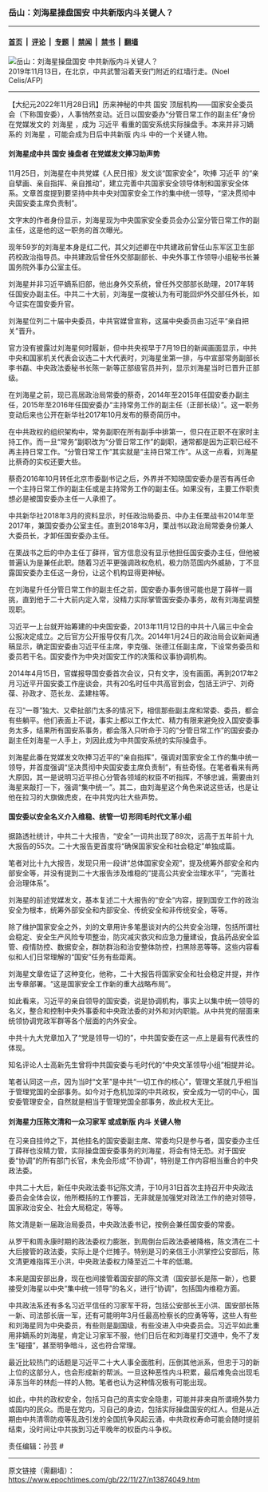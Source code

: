 ### 岳山：刘海星操盘国安 中共新版内斗关键人？

---

#### [首页](../../../..?n13874049) &nbsp;|&nbsp; [评论](../../../../../epoch-comment?n13874049) &nbsp;|&nbsp; [专题](../../../../../epoch-special?n13874049) &nbsp;|&nbsp; [禁闻](../../../../../epoch-news?n13874049) &nbsp;|&nbsp; [禁书](../../../../../books?n13874049) &nbsp;|&nbsp; [翻墙](https://github.com/gfw-breaker/nogfw/blob/master/README.md?n13874049)


<div><img alt="岳山：刘海星操盘国安 中共新版内斗关键人？" class="attachment-djy_600_400 size-djy_600_400 wp-post-image" src="https://i.epochtimes.com/assets/uploads/2022/06/id13757592-new_000_1M8707-600x400.jpg"/>
<div class="caption">
 2019年11月13日，在北京，中共武警沿着天安门附近的红墙行走。(Noel Celis/AFP)
</div></div><hr/><div class="post_content" id="artbody" itemprop="articleBody">
 <!-- article content begin -->
 <p>
  【大纪元2022年11月28日讯】历来神秘的中共
  <ok href="https://www.epochtimes.com/gb/tag/%E5%9B%BD%E5%AE%89.html">
   国安
  </ok>
  顶层机构——国家安全委员会（下称国安委），人事悄然变动。近日以国安委办“分管日常工作的副主任”身份在党媒发文的
  <ok href="https://www.epochtimes.com/gb/tag/%E5%88%98%E6%B5%B7%E6%98%9F.html">
   刘海星
  </ok>
  ，成为
  <ok href="https://www.epochtimes.com/gb/tag/%E4%B9%A0%E8%BF%91%E5%B9%B3.html">
   习近平
  </ok>
  看重的国安系统实际操盘手。本来并非习嫡系的
  <ok href="https://www.epochtimes.com/gb/tag/%E5%88%98%E6%B5%B7%E6%98%9F.html">
   刘海星
  </ok>
  ，可能会成为日后中共新版
  <ok href="https://www.epochtimes.com/gb/tag/%E5%86%85%E6%96%97.html">
   内斗
  </ok>
  中的一个关键人物。
 </p>
 <h4>
  刘海星成中共
  <ok href="https://www.epochtimes.com/gb/tag/%E5%9B%BD%E5%AE%89.html">
   国安
  </ok>
  操盘者 在党媒发文捧习助声势
 </h4>
 <p>
  11月25日，刘海星在中共党媒《人民日报》发文谈“国家安全”，吹捧
  <ok href="https://www.epochtimes.com/gb/tag/%E4%B9%A0%E8%BF%91%E5%B9%B3.html">
   习近平
  </ok>
  的“亲自擘画、亲自指挥、亲自推动”，建立完善中共国家安全领导体制和国家安全体系。文章首度提到要坚持中共中央对国家安全工作的集中统一领导，“坚决贯彻中央国安委主席负责制”。
 </p>
 <p>
  文字末的作者身份显示，刘海星现为中央国家安全委员会办公室分管日常工作的副主任，这是他的这一职务的首次曝光。
 </p>
 <p>
  现年59岁的刘海星本身是红二代，其父刘述卿在中共建政前曾任山东军区卫生部药校政治指导员。中共建政后曾任外交部副部长、中央外事工作领导小组秘书长兼国务院外事办公室主任。
 </p>
 <p>
  刘海星并非习近平嫡系旧部，他出身外交系统，曾任外交部部长助理，2017年转任国安办副主任。中共二十大前，刘海星一度被认为有可能回炉外交部任外长，如今证实在国安委升官。
 </p>
 <p>
  刘海星位列二十届中央委员，中共官媒曾宣称，这届中央委员由习近平“亲自把关”晋升。
 </p>
 <p>
  官方没有披露过刘海星何时履新，但中共央视早于7月19日的新闻画面显示，中共中央和国家机关代表会议选二十大代表时，刘海星坐第一排，与中宣部常务副部长李书磊、中央政法委秘书长陈一新等正部级官员并列，显示刘海星当时已晋升正部级。
 </p>
 <p>
  在刘海星之前，现已高居政治局常委的蔡奇，2014年至2015年任国安委办副主任，2015年至2016年任国安委办“主持常务工作的副主任（正部长级）”。这一职务变动后来也公开在新华社2017年10月发布的蔡奇简历中。
 </p>
 <p>
  在中共政权的组织架构中，常务副职在所有副手中排第一，但只在正职不在家时主持工作。而一旦“常务”副职改为“分管日常工作”的副职，通常都是因为正职已经不再主持日常工作。“分管日常工作”其实就是“主持日常工作”。从这一点看，刘海星比蔡奇的实权还要大些。
 </p>
 <p>
  蔡奇2016年10月转任北京市委副书记之后，外界并不知晓国安委办是否有再任命一个主持日常工作的副主任或是主持常务工作的副主任。如果没有，主要工作职责想必是被国安委办主任一人承担了。
 </p>
 <p>
  中共新华社2018年3月的资料显示，时任政治局委员、中办主任栗战书2014年至2017年，兼国安委办公室主任。直到2018年3月，栗战书以政治局常委身份兼人大委员长，才卸任国安委办主任。
 </p>
 <p>
  在栗战书之后的中办主任丁薛祥，官方信息没有显示他担任国安委办主任，但他被普遍认为是兼任此职。随着习近平更强调政权危机，极力防范国内外威胁，丁不显露国安委办主任这一身份，让这个机构显得更神秘。
 </p>
 <p>
  在刘海星升任分管日常工作的副主任之前，国安委办事务很可能也是丁薛祥一肩挑，直到他于二十大前内定入常，没精力实际掌管国安委办事务，故有刘海星调整现职。
 </p>
 <p>
  习近平一上台就开始筹建的中央国安委，2013年11月12日的中共十八届三中全会公报决定成立。之后官方公开报导仅有几次。2014年1月24日的政治局会议新闻通稿显示，确定国安委由习近平任主席，李克强、张德江任副主席，下设常务委员和委员若干名。国安委作为中央对国安工作的决策和议事协调机构。
 </p>
 <p>
  2014年4月15日，官媒报导国安委首次会议，只有文字，没有画面。再到2017年2月习近平开国安委工作座谈会，共有20名时任中共高官到会，包括王沪宁、刘奇葆、孙政才、范长龙、孟建柱等。
 </p>
 <p>
  在习“一尊”独大、又牵扯部门太多的情况下，相信那些副主席和常委、委员，都会有些躺平。他们表面上不说，事实上都以工作太忙、精力有限来避免投入国安委事务太多，结果所有国安系事务，都会落入只听命于习的“分管日常工作”的国安委办副主任刘海星一人手上，刘因此成为中共国安系统的实际操盘手。
 </p>
 <p>
  刘海星此番在党媒发文吹捧习近平的“亲自指挥”，强调对国家安全工作的集中统一领导，并首度强调“坚决贯彻中央国安委主席负责制”，有些奇怪。在笔者看来有两大原因，其一是说明习近平担心分管各领域的权臣不听指挥，不够忠诚，需要由刘海星来敲打一下，强调“集中统一”。其二，由刘海星这个角色来说这些话，也是让他在拉习的大旗做虎皮，在中共党内壮大些声势。
 </p>
 <h4>
  国安委以安全名义介入维稳、统管一切 形同毛时代文革小组
 </h4>
 <p>
  据路透社统计，中共二十大报告，“安全”一词共出现了89次，远高于五年前十九大报告的55次。二十大报告更首度将“确保国家安全和社会稳定”单独成篇。
 </p>
 <p>
  笔者对比十九大报告，发现只用一段讲“总体国家安全观”，提及统筹外部安全和内部安全等，并没有提到二十大报告涉及维稳的“提高公共安全治理水平”，“完善社会治理体系”。
 </p>
 <p>
  刘海星的前述党媒发文，基本复述二十大报告的“安全”内容，提到国安工作的政治安全为根本，统筹外部安全和内部安全、传统安全和非传统安全，等等。
 </p>
 <p>
  除了维护国家安全之外，刘的文章用许多笔墨谈对内的公共安全治理，包括所谓社会稳定、安全生产风险专项整治，防灾减灾救灾和应急力量建设，食品药品安全监管、疫情防控、数据安全，群防群治和治安整体防控，扫黑除恶等等。这些内容看似和人们日常理解的“国安”任务有些距离。
 </p>
 <p>
  刘海星文章佐证了这种变化，他称，二十大报告将国家安全和社会稳定并提，并作出专章部署。“这是国家安全工作新的重大战略布局”。
 </p>
 <p>
  如此看来，习近平的亲自领导的国安委，说是协调机构，事实上以集中统一领导的名义，整合和控制中央外事委和中央政法委的对外和对内职能。从中共党的层面来统领协调党政军群等各个层面的内外安全。
 </p>
 <p>
  中共十九大党章加入了“党是领导一切的”，中共国安委在这一点上是最有代表性的体现。
 </p>
 <p>
  知名评论人士高新先生曾将中共国安委与毛时代的“中央文革领导小组”相提并论。
 </p>
 <p>
  笔者认同这一点，因为当时“文革”是中共“一切工作的核心”，管理文革就几乎相当于管理党国的全部事务。如今对于危机加深的中共政权，安全成为一切的中心，国安委管理安全，自然就是相当于管理党国全部事务，故此权大无比。
 </p>
 <h4>
  刘海星力压陈文清和一众习家军 或成新版
  <ok href="https://www.epochtimes.com/gb/tag/%E5%86%85%E6%96%97.html">
   内斗
  </ok>
  关键人物
 </h4>
 <p>
  在习亲自挂帅之下，其他挂名的国安委副主席、常委均只是参与者，国安委办主任丁薛祥也没精力管，实际操盘国安委事务的刘海星，将会有恃无恐。对于国安委“协调”的所有部门长官，未免会形成“不协调”，特别是工作内容相当重合的中央政法委。
 </p>
 <p>
  中共二十大后，新任中央政法委书记陈文清，于10月31日首次主持召开中央政法委员会全体会议，他所概括的工作要旨，无非就是加强党对政法工作的绝对领导，国家政治安全、社会大局稳定，等等。
 </p>
 <p>
  陈文清是新一届政治局委员，中央政法委书记，按例会兼任国安委的常委。
 </p>
 <p>
  从罗干和周永康时期的政法委权力膨胀，到周倒台后政法委被降格，陈文清在二十大后接管的政法委，实际上是个烂摊子。特别是习的亲信王小洪掌控公安部后，陈文清更难指挥王小洪，中央政法委权力降至近二十年的低潮。
 </p>
 <p>
  本来是国安部出身，现在也间接管着国安部的陈文清（国安部长是陈一新），也要接受刘海星以中央“集中统一领导”的名义，进行“协调”，包括国内维稳方面。
 </p>
 <p>
  中共政法系还有多名习近平信任的习家军干将，包括公安部长王小洪、国安部长陈一新、司法部长唐一军，还有可能明年3月任最高检察长的应勇等等，这些人有些和刘海星同为中央委员，有些则是副国级，有些没进入中央委员会。习近平如此重用非嫡系的刘海星，肯定让习家军不服，他们日后在和刘海星打交道中，免不了发生“碰撞”，甚至明争暗斗，这也符合常理。
 </p>
 <p>
  最近比较热门的话题是习近平二十大人事全面胜利，压倒其他派系，但忠于习的新上位的这部分人，也会形成新的帮派。一旦这种恶性内斗积累，最后难免会出现毛泽东当年的林彪一样的人物。笔者也认为这种情况极有可能出现。
 </p>
 <p>
  如此，中共的政权安全，包括习自己的真实安全隐患，可能并非来自所谓境外势力或国内的民众。而是在党内，习自己的身边，包括实际操盘国安的红人。但是从近期由中共清零防疫等乱政引发的全国抗争风起云涌，中共政权寿命可能会随时提前结束，没时间让中共挨到习近平晚年的权臣内斗争权。
 </p>
 <p>
  责任编辑：孙芸 #
 </p>
 <!-- article content end -->
 <div id="below_article_ad">
 </div>
</div>


---

原文链接（需翻墙）：https://www.epochtimes.com/gb/22/11/27/n13874049.htm